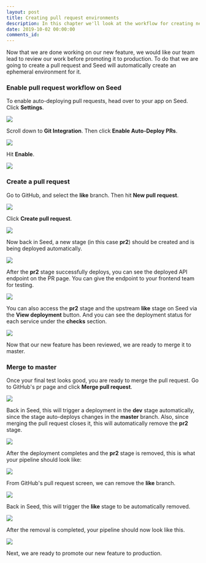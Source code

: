 ```yaml
---
layout: post
title: Creating pull request environments
description: In this chapter we'll look at the workflow for creating new pull request based environments for your Serverless app using Seed.
date: 2019-10-02 00:00:00
comments_id: 
---
```


Now that we are done working on our new feature, we would like our team lead to review our work before promoting it to production. To do that we are going to create a pull request and Seed will automatically create an ephemeral environment for it.

### Enable pull request workflow on Seed

To enable auto-deploying pull requests, head over to your app on Seed. Click **Settings**.

![](/assets/best-practices/creating-pr-1.png)

Scroll down to **Git Integration**. Then click **Enable Auto-Deploy PRs**.

![](/assets/best-practices/creating-pr-2.png)

Hit **Enable**.

![](/assets/best-practices/creating-pr-3.png)

### Create a pull request

Go to GitHub, and select the **like** branch. Then hit **New pull request**.

![](/assets/best-practices/creating-pr-4.png)

Click **Create pull request**.

![](/assets/best-practices/creating-pr-5.png)

Now back in Seed, a new stage (in this case **pr2**) should be created and is being deployed automatically.

![](/assets/best-practices/creating-pr-6.png)

After the **pr2** stage successfully deploys, you can see the deployed API endpoint on the PR page. You can give the endpoint to your frontend team for testing.

![](/assets/best-practices/creating-pr-7.png)

You can also access the **pr2** stage and the upstream **like** stage on Seed via the **View deployment** button. And you can see the deployment status for each service under the **checks** section.

![](/assets/best-practices/creating-pr-8.png)

Now that our new feature has been reviewed, we are ready to merge it to master.

### Merge to master

Once your final test looks good, you are ready to merge the pull request. Go to GitHub's pr page and click **Merge pull request**.

![](/assets/best-practices/merging-to-master-1.png)

Back in Seed, this will trigger a deployment in the **dev** stage automatically, since the stage auto-deploys changes in the **master** branch. Also, since merging the pull request closes it, this will automatically remove the **pr2** stage.

![](/assets/best-practices/merging-to-master-2.png)

After the deployment completes and the **pr2** stage is removed, this is what your pipeline should look like:

![](/assets/best-practices/merging-to-master-3.png)

From GitHub's pull request screen, we can remove the **like** branch.

![](/assets/best-practices/merging-to-master-4.png)

Back in Seed, this will trigger the **like** stage to be automatically removed.

![](/assets/best-practices/merging-to-master-5.png)

After the removal is completed, your pipeline should now look like this.

![](/assets/best-practices/merging-to-master-6.png)

Next, we are ready to promote our new feature to production.
